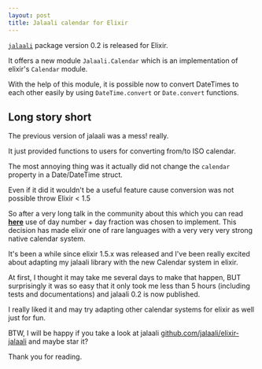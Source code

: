 ```yaml
---
layout: post
title: Jalaali calendar for Elixir
---
```


[`jalaali`](https://github.com/jalaali/elixir-jalaali) package version 0.2 is released for Elixir.

It offers a new module `Jalaali.Calendar` which is an implementation of elixir's `Calendar` module.

With the help of this module, it is possible now to convert DateTimes to each other easily by using `DateTime.convert` or `Date.convert` functions.

## Long story short

The previous version of jalaali was a mess! really.

It just provided functions to users for converting from/to ISO calendar.

The most annoying thing was it actually did not change the `calendar` property in a Date/DateTime struct.

Even if it did it wouldn't be a useful feature cause conversion was not possible throw Elixir < 1.5

So after a very long talk in the community about this which you can read [__here__](https://elixirforum.com/t/calendars-calendar-conversions/3119)
use of day number + day fraction was chosen to implement. This decision has made elixir one of rare languages with a very very very strong native calendar system.

It's been a while since elixir 1.5.x was released and I've been really excited about adapting my jalaali library with the new Calendar system in elixir.

At first, I thought it may take me several days to make that  happen, BUT surprisingly it was so easy that it only took me less than 5 hours (including tests and documentations)
and jalaali 0.2 is now published.

I really liked it and may try adapting other calendar systems for elixir as well just for fun.

BTW, I will be happy if you take a look at jalaali [github.com/jalaali/elixir-jalaali](https://github.com/jalaali/elixir-jalaali) and maybe star it?

Thank you for reading.